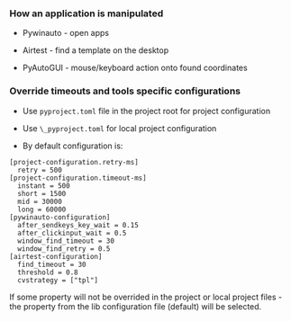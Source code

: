 ### How an application is manipulated

- Pywinauto - open apps

- Airtest - find a template on the desktop

- PyAutoGUI - mouse/keyboard action onto found coordinates<br>

### Override timeouts and tools specific configurations
- Use `pyproject.toml` file in the project root for project configuration

- Use `\_pyproject.toml` for local project configuration

- By default configuration is:

```
[project-configuration.retry-ms]
  retry = 500
[project-configuration.timeout-ms]
  instant = 500
  short = 1500
  mid = 30000
  long = 60000
[pywinauto-configuration]
  after_sendkeys_key_wait = 0.15
  after_clickinput_wait = 0.5
  window_find_timeout = 30
  window_find_retry = 0.5
[airtest-configuration]
  find_timeout = 30
  threshold = 0.8
  cvstrategy = ["tpl"]
```

If some property will not be overrided in the project or local project files - the property from the lib configuration file (default) will be selected.
